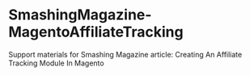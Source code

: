 SmashingMagazine-MagentoAffiliateTracking
=========================================

Support materials for Smashing Magazine article: Creating An Affiliate Tracking Module In Magento
